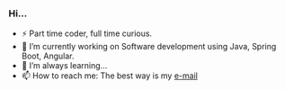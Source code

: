 ### Hi...
- ⚡ Part time coder, full time curious. 
- 🔭 I’m currently working on Software development using Java, Spring Boot, Angular. 
- 🌱 I’m always learning...
- 📫 How to reach me: The best way is my [e-mail](mailto:jorgemario2pac@utp.edu.co)

<!--
**JorgeMarioHerrera/JorgeMarioHerrera** is a ✨ _special_ ✨ repository because its `README.md` (this file) appears on your GitHub profile.

Here are some ideas to get you started:

- 🔭 I’m currently working on ...
- 🌱 I’m currently learning ...
- 👯 I’m looking to collaborate on ...
- 🤔 I’m looking for help with ...
- 💬 Ask me about ...
- 📫 How to reach me: ...
- 😄 Pronouns: ...
- ⚡ Fun fact: ...
-->
